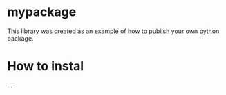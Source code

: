 # mypackage
This library was created as an example of how to publish your own python package.

# How to instal 
...